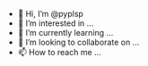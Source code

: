 - 👋 Hi, I’m @pyplsp
- 👀 I’m interested in ...
- 🌱 I’m currently learning ...
- 💞️ I’m looking to collaborate on ...
- 📫 How to reach me ...

<!---
pyplsp/pyplsp is a ✨ special ✨ repository because its `README.md` (this file) appears on your GitHub profile.
You can click the Preview link to take a look at your changes.
--->
